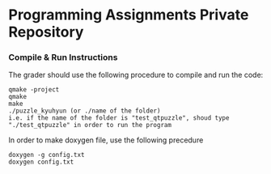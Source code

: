 # Programming Assignments Private Repository
### Compile & Run Instructions
The grader should use the following procedure to compile and run the code:
```shell
qmake -project
qmake
make
./puzzle_kyuhyun (or ./name of the folder)
i.e. if the name of the folder is "test_qtpuzzle", shoud type "./test_qtpuzzle" in order to run the program
```
In order to make doxygen file, use the following precedure
```
doxygen -g config.txt
doxygen config.txt
```
